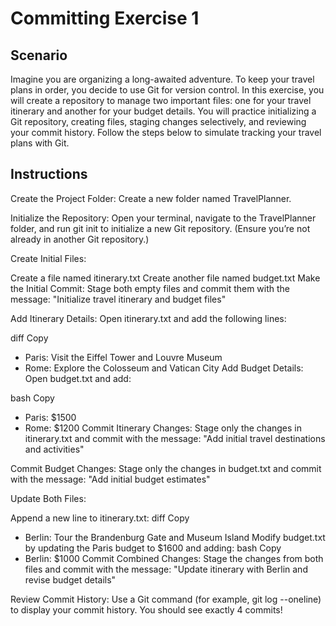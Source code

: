 # Committing Exercise 1

## Scenario

Imagine you are organizing a long-awaited adventure. To keep your travel plans in order, you decide to use Git for version control. In this exercise, you will create a repository to manage two important files: one for your travel itinerary and another for your budget details. You will practice initializing a Git repository, creating files, staging changes selectively, and reviewing your commit history. Follow the steps below to simulate tracking your travel plans with Git.


## Instructions

Create the Project Folder:
Create a new folder named TravelPlanner.

Initialize the Repository:
Open your terminal, navigate to the TravelPlanner folder, and run git init to initialize a new Git repository.
(Ensure you’re not already in another Git repository.)

Create Initial Files:

Create a file named itinerary.txt
Create another file named budget.txt
Make the Initial Commit:
Stage both empty files and commit them with the message:
"Initialize travel itinerary and budget files"

Add Itinerary Details:
Open itinerary.txt and add the following lines:

diff
Copy
- Paris: Visit the Eiffel Tower and Louvre Museum
- Rome: Explore the Colosseum and Vatican City
Add Budget Details:
Open budget.txt and add:

bash
Copy
- Paris: $1500
- Rome: $1200
Commit Itinerary Changes:
Stage only the changes in itinerary.txt and commit with the message:
"Add initial travel destinations and activities"

Commit Budget Changes:
Stage only the changes in budget.txt and commit with the message:
"Add initial budget estimates"

Update Both Files:

Append a new line to itinerary.txt:
diff
Copy
- Berlin: Tour the Brandenburg Gate and Museum Island
Modify budget.txt by updating the Paris budget to $1600 and adding:
bash
Copy
- Berlin: $1000
Commit Combined Changes:
Stage the changes from both files and commit with the message:
"Update itinerary with Berlin and revise budget details"

Review Commit History:
Use a Git command (for example, git log --oneline) to display your commit history. You should see exactly 4 commits!
